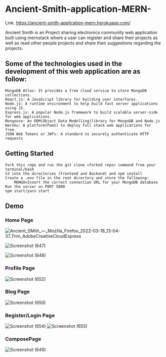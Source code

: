 # Ancient-Smith-application-MERN-
Link. 
https://ancient-smith-application-mern.herokuapp.com/

 Ancient Smith is an Project sharing electronics community web application built using mernstack where a user can register and share their projects as well as read other people projects and 
 share their suggestions regarding the projects.
 ## Some of the technologies used in the development of this web application are as follow:
    MongoDB Atlas: It provides a free cloud service to store MongoDB collections.
    React.js: A JavaScript library for building user interfaces.
    Node.js: A runtime environment to help build fast server applications using JS.
    Express.js: A popular Node.js framework to build scalable server-side for web applications.
    Mongoose: An ODM(Object Data Modelling)library for MongoDB and Node.js
    Heroku: A platform(PaaS) to deploy full stack web applications for free.
    JSON Web Tokens or JWTs: A standard to securely authenticate HTTP requests
    
## Getting Started

    Fork this repo and run the git clone <forked repo> command from your terminal/bash
    Cd into the directories (Frontend and Backend) and npm install
    Create a .env file in the root directory and store the following:
        MONGO=Insert the correct connection URL for your MongoDB database
    Run the server on PORT 5000
    npm start/yarn start

## Demo

### Home Page

![Ancient_SMith_—_Mozilla_Firefox_2022-03-18_13-04-37_Trim_AdobeCreativeCloudExpress](https://user-images.githubusercontent.com/92645706/158957886-f88f240c-b4bf-4965-81f5-816f69a0e673.gif)

![Screenshot (647)](https://user-images.githubusercontent.com/92645706/158953068-c0e64cb5-fd04-4176-9bf6-9123ac0e3def.png)

![Screenshot (648)](https://user-images.githubusercontent.com/92645706/158953137-9e355210-f555-459a-9c85-37c512f23589.png)

### Profile Page
![Screenshot (652)](https://user-images.githubusercontent.com/92645706/158953335-e93fd5dd-a63c-40c8-bd0b-07061f8e5c74.png)


### Blog Page
![Screenshot (650)](https://user-images.githubusercontent.com/92645706/158953323-9f934c2c-f3ba-48e8-8991-ceb2201f0524.png)

### Register/Login Page
![Screenshot (654)](https://user-images.githubusercontent.com/92645706/158953351-589d7f45-b90a-472a-bd72-14c3b13a3584.png)
![Screenshot (655)](https://user-images.githubusercontent.com/92645706/158953355-c1bde358-c86c-4e4e-84fb-4c203d68bdae.png)


### ComposePage

![Screenshot (649)](https://user-images.githubusercontent.com/92645706/158953319-55a5696d-a3de-4c05-a4f8-faefe26eddef.png)



